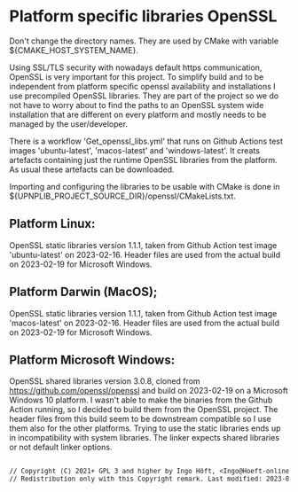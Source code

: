 # Platform specific libraries OpenSSL
Don't change the directory names. They are used by CMake with variable
${CMAKE_HOST_SYSTEM_NAME}.

Using SSL/TLS security with nowadays default https communication, OpenSSL is
very important for this project. To simplify build and to be independent from
platform specific openssl availability and installations I use precompiled
OpenSSL libraries. They are part of the project so we do not have to worry
about to find the paths to an OpenSSL system wide installation that are
different on every platform and mostly needs to be managed by the
user/developer.

There is a workflow 'Get_openssl_libs.yml' that runs on Github Actions test
images 'ubuntu-latest', 'macos-latest' and 'windows-latest'. It creats
artefacts containing just the runtime OpenSSL libraries from the platform. As
usual these artefacts can be downloaded.

Importing and configuring the libraries to be usable with CMake is done in
${UPNPLIB_PROJECT_SOURCE_DIR}/openssl/CMakeLists.txt.

## Platform Linux:
OpenSSL static libraries version 1.1.1, taken from Github Action test image
'ubuntu-latest' on 2023-02-16. Header files are used from the actual build on
2023-02-19 for Microsoft Windows.

## Platform Darwin (MacOS);
OpenSSL static libraries version 1.1.1, taken from Github Action test image
'macos-latest' on 2023-02-16. Header files are used from the actual build on
2023-02-19 for Microsoft Windows.

## Platform Microsoft Windows:
OpenSSL shared libraries version 3.0.8, cloned from
https://github.com/openssl/openssl and build on 2023-02-19 on a Microsoft
Windows 10 platform. I wasn't able to make the binaries from the Github Action
running, so I decided to build them from the OpenSSL project. The header files
from this build seem to be downstream compatible so I use them also for the
other platforms. Trying to use the static libraries ends up in incompatibility
with system libraries. The linker expects shared libraries or not default
linker options.

<pre><sup>
// Copyright (C) 2021+ GPL 3 and higher by Ingo Höft, &#60;Ingo&#64;Hoeft-online.de&#62;
// Redistribution only with this Copyright remark. Last modified: 2023-02-21
</sup></sup>
